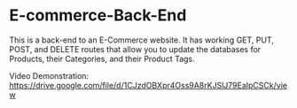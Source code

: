 # E-commerce-Back-End

This is a back-end to an E-Commerce website. It has working GET, PUT, POST, and DELETE routes that allow you to update the databases for Products, their Categories, and their Product Tags.

Video Demonstration: https://drive.google.com/file/d/1CJzdOBXpr4Oss9A8rKJSlJ79EaIpCSCk/view
